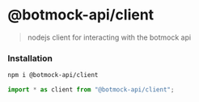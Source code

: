 # @botmock-api/client

> nodejs client for interacting with the botmock api

### Installation

```bash
npm i @botmock-api/client
```

```ts
import * as client from "@botmock-api/client";
```

<!-- ## Getting Started

In order to get started with this client, you'll need to get your access token from https://botmock.com. After you sign in, go to the *Account Settings* page by clicking on your profile picture on the top right. Then click on *API* from the left side menu. Give your token a name, and hit *Create*. Remember to note down your token since it will not be shown after it is generated.


## Usage

```
// Import the botmock js library
const Botmock = require('botmock-js');

// Create a client
const client = new Botmock({
    "api_token": API_TOKEN, // fill in your API_TOKEN instead.
    "debug": false // this flag is optional.
});
```

In general, the client acts like a thin wrapper around the REST API. You can read about the API here: http://docs.botmock.com/

The client allows easy access to 3 types of resources.

### Teams

```javascript
client.teams(team_id)
```

Where `team_id` is optional. If not given, this will return all of the teams.

Example Response:

```
[
    {
        "id": 38881,
        "name": "First Team",
        "photo": "https://www.gravatar.com/avatar/00f062fb089de61b9a7e8033bc40109a.jpg?s=200&d=identicon",
        "created_at": {
            "date": "2017-01-10 20:45:21.000000",
            "timezone_type": 3,
            "timezone": "UTC"
        }
    },
    {
        "id": 133244,
        "name": "Second team",
        "photo": "https://www.gravatar.com/avatar/1c5a10ff164629b4da3be8ef5f7fe18d.jpg?s=200&d=identicon",
        "created_at": {
            "date": "2017-07-07 19:22:50.000000",
            "timezone_type": 3,
            "timezone": "UTC"
        }
    },
    {
        "id": 183331,
        "name": "Third Team",
        "photo": "https://www.gravatar.com/avatar/7c507a4e30c13b100a7175f494647e83.jpg?s=200&d=identicon",
        "created_at": {
            "date": "2017-08-12 03:38:19.000000",
            "timezone_type": 3,
            "timezone": "UTC"
        }
    }
]
```

### Projects

```javascript
client.projects(team_id, project_id)
```

Where `team_id` is required, and `project_id` is optional. If `project_id` is omitted, it will return all of the projects for the given team.

Example Response:

```
{
    "id": "16f1c520-05c6-11e7-bc31-5554df9b496b",
    "name": "Kindly",
    "created_at": "2017-03-10 19:16:40",
    "updated_at": "2017-09-15 14:15:59",
    "type": "mock",
    "platform": "facebook"
}
```

### Boards

```javascript
client.boards(team_id, project_id, board_id)
```
Where `team_id`, `project_id` are required, and `board_id` is optional. If `board_id` is omitted, it will return all of the boards for the given team and project.

Example Response:

```
{
    "board": {
        "root_messages": [
            "6af54577-593a-436a-866f-11be95c55b64"
        ],
        "messages": [
            {
                "message_id": "6af54577-593a-436a-866f-11be95c55b64",
                "message_type": "user_reply",
                "next_message_ids": [
                    "c728f3be-218f-40d0-bc83-d92bfca96022"
                ],
                "previous_message_ids": [],
                "is_root": true,
                "payload": {
                    "text": "Search Flights"
                }
            },
            {
                "message_id": "c728f3be-218f-40d0-bc83-d92bfca96022",
                "message_type": "text",
                "next_message_ids": [
                    "e18708cb-2dcf-4545-8c14-7f8c39a7f9f0"
                ],
                "previous_message_ids": [
                    "6af54577-593a-436a-866f-11be95c55b64"
                ],
                "is_root": false,
                "payload": {
                    "text": "Sweet! I love finding people the least agonizing flights! Say something like \"non-stop flight on United from SFO to YOW 10/02 to 10/09\""
                }
            },
            ...
        ]
    },
    "created_at": {
        "date": "2017-09-20 23:47:47.000000",
        "timezone_type": 3,
        "timezone": "UTC"
    },
    "updated_at": {
        "date": "2017-09-20 23:47:47.000000",
        "timezone_type": 3,
        "timezone": "UTC"
    }
}
```


## Tests

  `npm test`

## Contributing

👍🎉 First off, thanks for taking the time to contribute! 🎉👍

When contributing to this repository, please first discuss the change you wish to make via issue, email, or any other method with the owners of this repository before making a change.

## Licensing

We adopt ISC. -->
